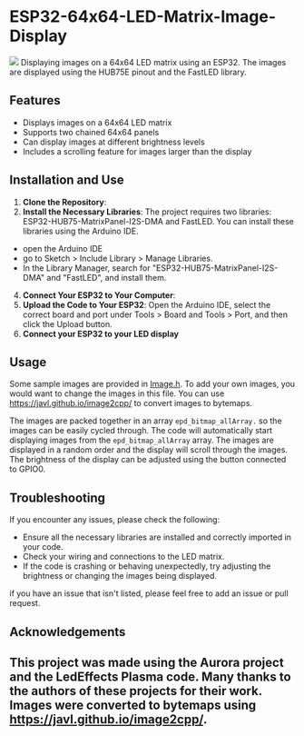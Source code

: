 # ESP32-64x64-LED-Matrix-Image-Display

<img src="https://github.com/bradleeharr/Image-Display-LED-Matrix/blob/main/20231121_182558%20(1).gif?raw=true"/>
Displaying images on a 64x64 LED matrix using an ESP32. The images are displayed using the HUB75E pinout and the FastLED library.

## Features

- Displays images on a 64x64 LED matrix
- Supports two chained 64x64 panels
- Can display images at different brightness levels
- Includes a scrolling feature for images larger than the display

## Installation and Use
1.  **Clone the Repository**:
2.  **Install the Necessary Libraries**: The project requires two libraries: ESP32-HUB75-MatrixPanel-I2S-DMA and FastLED. 
You can install these libraries using the Arduino IDE. 
  * open the Arduino IDE
  * go to Sketch > Include Library > Manage Libraries.
  * In the Library Manager, search for "ESP32-HUB75-MatrixPanel-I2S-DMA" and "FastLED", and install them.
4. **Connect Your ESP32 to Your Computer**: 
5. **Upload the Code to Your ESP32**: Open the Arduino IDE, select the correct board and port under Tools > Board and Tools > Port, and then click the Upload button.
6. **Connect your ESP32 to your LED display**

## Usage

Some sample images are provided in [Image.h](./Image.h). To add your own images, you would want to change the images in this file. You can use https://javl.github.io/image2cpp/ to convert images to bytemaps.

The images are packed together in an array `epd_bitmap_allArray.` so the images can be easily cycled through. The code will automatically start displaying images from the `epd_bitmap_allArray` array. The images are displayed in a random order and the display will scroll through the images. The brightness of the display can be adjusted using the button connected to GPIO0.

## Troubleshooting

If you encounter any issues, please check the following:

- Ensure all the necessary libraries are installed and correctly imported in your code.
- Check your wiring and connections to the LED matrix.
- If the code is crashing or behaving unexpectedly, try adjusting the brightness or changing the images being displayed.

if you have an issue that isn't listed, please feel free to add an issue or pull request.
## Acknowledgements

This project was made using the Aurora project and the LedEffects Plasma code. Many thanks to the authors of these projects for their work.
Images were converted to bytemaps using https://javl.github.io/image2cpp/.
---
